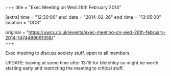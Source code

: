 +++
title = "Exec Meeting on Wed 26th February 2014"

[extra]
time = "12:30:00"
end_date = "2014-02-26"
end_time = "13:05:00"
location = "DCS"

original = "https://uwcs.co.uk/events/exec-meeting-on-wed-26th-february-2014-1474489091358/"    
+++

Exec meeting to discuss society stuff, open to all members.

UPDATE: leaving at some time after 13:15 for bletchley so might be worth starting early and restricting the meeting to critical stuff.

